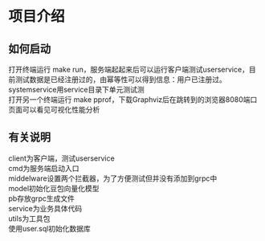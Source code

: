 # 项目介绍

## 如何启动
打开终端运行 make run，服务端起起来后可以运行客户端测试userservice，目前测试数据是已经注册过的，由幂等性可以得到信息：用户已注册过。systemservice用service目录下单元测试测 <br>
打开另一个终端运行 make pprof，下载Graphviz后在跳转到的浏览器8080端口页面可以看见可视化性能分析

## 有关说明
client为客户端，测试userservice <br>
cmd为服务端启动入口 <br>
middelware设置两个拦截器，为了方便测试但并没有添加到grpc中 <br>
model初始化豆包向量化模型 <br>
pb存放grpc生成文件 <br>
service为业务具体代码 <br>
utils为工具包 <br>
使用user.sql初始化数据库 <br>



